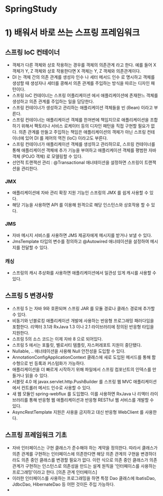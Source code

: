 # SpringStudy

# 1) 배워서 바로 쓰는 스프링 프레임워크

## 스프링 IoC 컨테이너
- 객체가 다른 객체와 상호 작용하는 경우를 객체의 의존관계 라고 한다. 예를 들어 X 객체가 Y, Z 객체와 상호 작용한다면 X 객체는 Y, Z 객체와 의존관계이다.
- DI 는 객체 간의 의존 관계를 생성자 인수 나 세터 메서드 인수 로 명시하고 객체를 생성할 때 생성자나 세터를 콩해서 의존 관계를 주입하는 방식을 따르는 디자인 패턴이다.
- 스프링 IoC 컨테이너는 스프링 어플리케이션 에서 애플리케이션에 존재한느 객체를 생성하고 의존 관계를 주입하는 일을 담당한다.
- 스프링 컨테이너가 생성하고 관리하는 애플리케이션 객체들을 빈 (Bean) 이라고 부른다.
- 스프링 컨테이너는 애플리케이션 객체를 한꺼번에 책임지므로 애플리케이션을 조합하기 위해서 팩토리나 서비스 로케이터 등의 디자인 패턴을 직접 구현할 필요가 없다. 의존 관계를 만들고 주입하는 책임은 애플리케이션의 객체가 아닌 스프링 컨테이너에 있어 DI 를 제어의 역전 (IoC) 이라고도 부른다.
- 스프링 컨테이너가 애플리케이션 객체를 생성하고 관리하므로, 스프링 컨테이너를 통해 애플리케이션 객체에 추가 기능을 부여하고 애플리케이션 객체를 평범한 자바객체 (POJO 객체) 로 모델링할 수 있다.
- 선언적 트랜잭션 관리 : @Transactional 애너테이션을 설정하면 스프링이 트랜잭션을 관리한다.

### JMX
- 애플리케이션에 자바 관리 확장 지원 기능인 스프링의 JMX 를 쉽게 사용할 수 있다.
- 해당 기능을 사용하면 API 를 이용해 원격으로 해당 인스턴스와 상호작용 할 수 있다.

### JMS
- 자바 메시지 서비스를 사용하면 JMS 제공자에게 메시지를 받거나 보낼 수 있다.
- JmsTemplate 타입의 변수를 정의하고 @Autowired 애너테이션을 설정하여 메시지를 전달할 수 있다.

### 캐싱
- 스프링의 캐시 추상화를 사용하면 애플리케이션에서 일관성 있게 캐시를 사용할 수 있다.

## 스프링 5 변경사항
- 스프링 5 는 자바 9와 호환되며 스프링 JAR 를 모듈 경로나 클래스 경로에 추가할 수 있다.
- 비동기와 넌블로킹 애플리케이션 개발에 사용하는 반응형 프로그래밍 패러다임을 포함한다. 리액터 3.1과 RxJava 1.3 이나 2.1 라이브러리에 정의된 반응형 타입을 지원한다.
- 스프링 5의 소스 코드는 이제 자바 8 으로 되어있다.
- 스프링 5 에서는 포틀릿, 벨로서티 템플릿, 자스퍼레포트 지원이 중단됐다.
- Nullable, .. 애너테이션을 사용해 Null 안전성을 도입할 수 있다.
- AnnotationConfigApplicationContext 클래스에 새로 도입된 메서드를 통해 함수형으로 빈 등록과 커스텀화가 가능하다.
- 애플리케이션을 더 빠르게 시작하기 위해 파일에서 스프링 컴포넌트의 인덱스를 만들거나 읽을 수 있다.
- 서블릿 4.0 에 javax.servlet.http.PushBuilder 를 스프링 웹 MVC 애플리케이션에서 컨트롤러 메서드 인수로 사용할 수 있다.
- 새 웹 모듈인 spring-webflux 를 도입했다. 이를 사용하면 RxJava 나 리액터 라이브러리를 통해 반응형 웹 애플리케이션과 반응형 RESTful 웹 서비스를 개발할 수 있다.
- AsyncRestTemplate 지원은 사용을 금지하고 대신 반응형 WebClient 를 사용한다.

## 스프링 프레임워크 기초
- 자바 인터페이스는 구현 클래스가 준수해야 하는 계약을 정의한다. 따라서 클래스가 의존 관계를 구현하는 인터페이스에 의존한다면 해당 의존 관계의 구현을 변경하더라도 의존 중인 클래스를 변경할 필요가 없다. 이런 식으로 의존 중인 클래스가 의존 관계가 구현하는 인스턴스로 의존성을 만드는 설계 원칙을 '인터페이스를 사용하는 프로그래밍'이라고 한다. [의존 관계 인터페이스]
- 이러한 인터페이스를 사용하는 프로그래밍을 하면 특정 Dao 클래스에 IbatisDao, JdbcDao, HibernateDao 등 어떤 것이든 주입 가능하다.
- 
